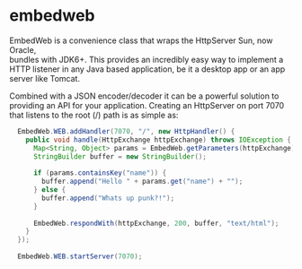 embedweb
========

EmbedWeb is a convenience class that wraps the HttpServer Sun, now Oracle,   
bundles with JDK6+. This provides an incredibly easy way to implement a      
HTTP listener in any Java based application, be it a desktop app or an app   
server like Tomcat.                                                          
                                                                             
Combined with a JSON encoder/decoder it can be a powerful solution to        
providing an API for your application. Creating an HttpServer on port 7070   
that listens to the root (/) path is as simple as:                           
                                                                             
```java                                                                  
  EmbedWeb.WEB.addHandler(7070, "/", new HttpHandler() {                     
    public void handle(HttpExchange httpExchange) throws IOException {       
      Map<String, Object> params = EmbedWeb.getParameters(httpExchange);  
      StringBuilder buffer = new StringBuilder();                            
                                                                             
      if (params.containsKey("name")) {                                      
        buffer.append("Hello " + params.get("name") + "");                   
      } else {                                                               
        buffer.append("Whats up punk?!");                                    
      }                                                                      
                                                                             
      EmbedWeb.respondWith(httpExchange, 200, buffer, "text/html");          
    }                                                                        
  });                                                                        
                                                                             
  EmbedWeb.WEB.startServer(7070);                                            
```                                                                
                                                                             
